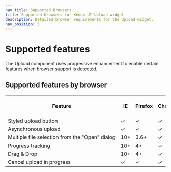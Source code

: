 ```yaml
---
nav_title: Supported Browsers
title: Supported browsers for Kendo UI Upload widget
description: Detailed browser requirements for the Upload widget.
nav_position: 5
---
```


# Supported features

The Upload component uses progressive enhancement to enable
certain features when browser support is detected.

## Supported features by browser
<table class="devices-platforms stripes" style="margin-top: 1.2em;">
  <tr style="font-weight: bold;">
   <th>
     Feature
   </th>
   <th>
     IE
   </th>
   <th>
     Firefox
   </th>
   <th>
     Chrome
   </th>
   <th>
     Safari
   </th>
   <th>
     Opera
   </th>
   <th>
     Works w/o JavaScript
   </th>
  </tr>
  <tr>
   <td style="white-space: nowrap; text-align: left;">
     Styled upload button
   </td>
   <td>
     ✓
   </td>
   <td>
     ✓
   </td>
   <td>
     ✓
   </td>
   <td>
     ✓
   </td>
   <td>
     ✓
   </td>
   <td>
     ✓
   </td>
  </tr>
  <tr>
   <td style="white-space: nowrap; text-align: left;">
     Asynchronous upload
   </td>
   <td>
     ✓
   </td>
   <td>
     ✓
   </td>
   <td>
     ✓
   </td>
   <td>
     ✓
   </td>
   <td>
     ✓
   </td>
   <td>
     ✕
   </td>
  </tr>
  <tr>
   <td style="white-space: nowrap; text-align: left;">
     Multiple file selection from the "Open" dialog
   </td>
   <td>
     10+
   </td>
   <td>
     3.6+
   </td>
   <td>
     ✓
   </td>
   <td>
     ✓
   </td>
   <td>
     ✕
   </td>
   <td>
     ✓
   </td>
  </tr>
  <tr>
   <td style="white-space: nowrap; text-align: left;">
     Progress tracking
   </td>
   <td>
     10+
   </td>
   <td>
     4+
   </td>
   <td>
     ✓
   </td>
   <td>
     ✓
   </td>
   <td>
     ✕
   </td>
   <td>
     ✕
   </td>
  </tr>
  <tr>
   <td style="white-space: nowrap; text-align: left;">
     Drag &amp; Drop
   </td>
   <td>
     10+
   </td>
   <td>
     4+
   </td>
   <td>
     ✓
   </td>
   <td style="white-space: nowrap; text-align: left;">
     Mac OS only
   </td>
   <td>
     ✕
   </td>
   <td>
     ✕
   </td>
  </tr>
  <tr>
   <td style="white-space: nowrap; text-align: left;">
     Cancel upload in progress
   </td>
   <td>
     ✓
   </td>
   <td>
     ✓
   </td>
   <td>
     ✓
   </td>
   <td>
     ✓
   </td>
   <td>
     ✓
   </td>
   <td>
     ✕
   </td>
  </tr>
</table>


